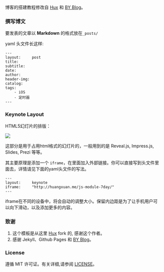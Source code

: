 博客的搭建教程修改自 [Hux](https://github.com/Huxpro/huxpro.github.io) 和 [BY Blog](http://qiubaiying.vip/)。

### 撰写博文

要发表的文章以 **Markdown** 的格式放在`_posts/`

yaml 头文件长这样:

```
---
layout:     post
title:      
subtitle:   
date:       
author:     
header-img: 
catalog: 	 
tags:
    - iOS
    - 定时器
---

```

### Keynote Layout

HTML5幻灯片的排版：

![](https://camo.githubusercontent.com/f30347a118171820b46befdf77e7b7c53a5641a9/687474703a2f2f6875616e677875616e2e6d652f696d672f626c6f672d6b65796e6f74652e6a7067)

这部分是用于占用html格式的幻灯片的，一般用到的是 Reveal.js, Impress.js, Slides, Prezi 等等。

其主要原理是添加一个 `iframe`，在里面加入外部链接。你可以直接写到头文件里面去，详情请见下面的yaml头文件的写法。

```
---
layout:     keynote
iframe:     "http://huangxuan.me/js-module-7day/"
---
```

iframe在不同的设备中，将会自动的调整大小。保留内边距是为了让手机用户可以向下滑动，以及添加更多的内容。


### 致谢

1. 这个模板是从这里 [Hux](https://github.com/Huxpro/huxpro.github.io) fork 的, 感谢这个作者。 
2. 感谢 Jekyll、Github Pages 和 [BY Blog](http://qiubaiying.vip/)。

### License

遵循 MIT 许可证。有关详细,请参阅 [LICENSE](https://github.com/kevinli36/kevinli36.github.io/blob/master/LICENSE)。

